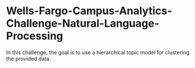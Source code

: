 # Wells-Fargo-Campus-Analytics-Challenge-Natural-Language-Processing
In this challenge, the goal is to use a hierarchical topic model for clustering the provided data. 

